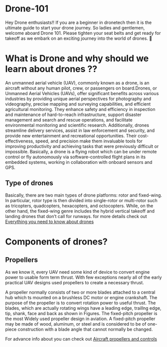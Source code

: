 # Drone-101
Hey Drone enthusiasts!! If you are a beginner in dronetech then it is the ultimate guide to start your drone journey. So ladies and gentlemen, welcome aboard Drone 101. Please tighten your seat belts and get ready for takeoff as we embark on an exciting journey into the world of drones. 🚀

# What is Drone and why should we learn about drones ??
An unmanned aerial vehicle (UAV), commonly known as a drone, is an aircraft without any human pilot, crew, or passengers on board.Drones, or Unmanned Aerial Vehicles (UAVs), offer significant benefits across various industries by providing unique aerial perspectives for photography and videography, precise mapping and surveying capabilities, and efficient agricultural monitoring. They enhance safety and efficiency in inspection and maintenance of hard-to-reach infrastructure, support disaster management and search and rescue operations, and facilitate environmental monitoring and scientific research. Additionally, drones streamline delivery services, assist in law enforcement and security, and provide new entertainment and recreational opportunities. Their cost-effectiveness, speed, and precision make them invaluable tools for improving productivity and achieving tasks that were previously difficult or impossible.
Basically, a drone is a flying robot which can be under remote control or fly autonomously via software-controlled flight plans in its embedded systems, working in collaboration with onboard sensors and GPS.

## Type of drones
Basically, there are two main types of drone platforms: rotor and fixed-wing. In particular, rotor type is then divided into single-rotor or multi-rotor such as tricopters, quadcopters, hexacopters, and octocopters. While, on the other hand, the fixed-wing genre includes the hybrid vertical takeoff and landing drones that don’t call for runways.
for more details check out [Everything you need to know about drones](https://droneforbeginners.com/drones-guide/)

# Components of drones?
## Propellers 
As we know it, every UAV need some kind of device to convert engine power to usable form term thrust. With few exceptions nearly all of the early practical UAV designs used propellers to create a necessary thrust.

A propeller normally consists of two or more blades attached to a central hub which ts mounted on a brushless DC motor or engine crankshaft. The purpose of the propeller is to convert rotation power to useful thrust. The blades, which are actually rotating wings have a leading edge, traillng edge, tip, shank, face and back as shown in Figures. The fixed-pitch propeller is the most Widely used propeller design in aviation. A fixed-pitch propeller may be made of wood, aluminum, or steel and is considered to be of one-piece construction with a blade angle that cannot normally be changed.

For advance info about you can check out [Aircraft propellers and controls](https://shashibgroup.org/elearning/PDF/General-Books/Aircraft-propeller-controls-by-Frank-Delf.pdf)
